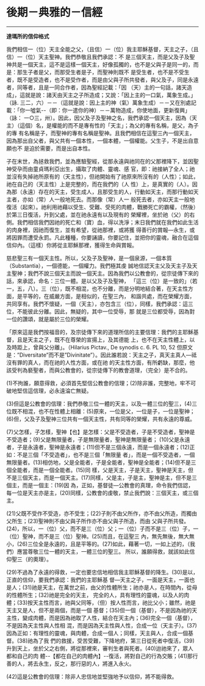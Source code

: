 # 後期－典雅的－信經


****

**達瑪所的信仰格式**





我們相信一（位）天主全能之父，（且信）一（位）我主耶穌基督，天主之子，（且信）一（位）天主聖神。我們恭敬且我們承認：不
是三個天主，而是父及子及聖神共是一個天主，這不是這樣一個天主，好像孤獨的，也不是父與子是同一的，而是：那生子者是父，而那受生者是子，而聖神則既不
是受生者，也不是不受生者，既不是受造者，也不是受作者，而是由父與子所共發者，與父及子，同是永遠者，同等者，且是一同合作者，因為聖經記載：「因
（天）主的一句話，諸天造成」，這就是說：諸天由天主之子所造成；又說：「因上主的一口氣，萬象生成。」（詠. 
三二，六）－－（這就是說：因上主的神（氣）萬象生成）－－又在別處記載：「你一噓氣--（即：你一遣你的神）－－萬物造成，你使地面，更新復興」（詠：
一○三，卅）。因此，因父及子及聖神之名，我們承認一個天主，因為（天主）（這個）名，是權能的而不是專有性的「天主」；為父的專有名稱，是父，為子的專
有名稱是子，而聖神的專有名稱是聖神。且我們相信在這聖三內一個天主，因為那出自父者，與父共有一個本性，一個本體，一個權能。父生子，不是出自意願也不
是迫於需要，而是出自本性。

子在末世，為拯救我們，並為應驗聖經，從那永遠與祂同在的父那裡降下，並因聖神受孕而由童貞瑪利亞出生，攝取了肉體、靈魂、感
官，即：祂接納了全人；祂並沒有失掉祂所原有的（天主性），但祂開始有了祂原來所沒有的（人性）；如此，祂在自己的（天主性）上是完整的，而在我們的（人
性）上，是真實的（人）。因為那（永遠）存在的天主，受生成人，且那受生的人，行動如天主，而那行動如天主者，亦如（常）人一般地死去。而那像（常）人一
般死去者，亦如天主一般地復活（起來）。祂利用祂藉以受生、受難、受死的肉體，戰勝死亡的霸權，（然後）於第三日復活，升到父處，並在祂永遠有以及現有的
榮耀裡，坐於祂（父）的右側。我們相信我們因祂的死亡和（寶）血，得以洗淨；末日我們就在我們如此生活的肉身裡，因祂而復生，並有希望，從祂那裡，或將獲
得善行的賞報—永生，或將因罪而遭受永罰。凡此種種，你要誦讀，你要記住，並把你的靈魂，融合在這個信仰內。（這樣）你將從主耶穌那裡，獲得生命與賞報。

慈悲聖三有一個天主性。所以，父及子及聖神，是一個泉源，一個本質（Substantia），一個德能，一個權力。我們極其虔
誠地信認天主父及天主子及天主聖神；我們不說三個天主而說一個天主。因為我們以公教會的，從宗徒傳下來的話，來承認，命名：三位一體。是以父及子及聖神，
「這三（位）是一致的」（若一，五，八）。三（位），既不相混，也不分離，而是分明地結合著，在天主性方面，是平等的，在威嚴方面，是相似的，在聖三內，
和諧共處，而在榮耀方面，共同享有。我們不懷疑，一個（天主），亦包含三（位），同樣，我們承認：這三位，不能彼此分離。因此，無疑的，其中一位受辱，那
就是三位都受辱，因為對一位的讚頌，就是屬於三位的榮耀。

「原來這是我們按福音的，及宗徒傳下來的道理所信的主要信理：我們的主耶穌基督，且是天主之子，既不在尊榮的宣揚上，及其德能
上，也不在天主性體上，以及時距上，曾與父分離」。（Hilarius Pictav., De synodis c. 6. PL 10, 52 
但原文是：”Diversitate”而不是”Divinitate”）。因此誰若說：天主之子，真天主真人—祗沒有罪的真人，而在祂的人性方面，或在祂
的天主性方面，有所虧缺，那麼，他該受判為褻聖者，而與公教會的，從宗徒傳下的教會道理，（完全）是不合的。

(1)不拘誰，願意得救，必須首先堅信公教會的信理；(2)除非誰，完整地，牢不可破地堅信這信理，必永遠淪亡無疑。

(3)但這是公教會的信理：我們恭敬三位一體的天主，以及一體三位的聖三，(4)三位既不相混，也不在性體上相離：(5)原來，一位是父，一位是子，一位是聖神；(6)但，父及子及聖神三位共有一個天主性，共有同等的榮耀，共有永遠的尊威。

(7)父怎樣，子怎樣，聖神【也】是怎樣：父是不受造者，子是不受造者，聖神是不受造者；(9)父是無限量者，子是無限量者，聖神是無限量者；
(10)父是永遠者，子是永遠者，聖神是永遠者；(11)但不是三個永遠，而是一個永遠者；(12)正如：不是三個「不受造者」，也不是三個「無限量
者」，而是一個不受造者，一個無限量者。(13)相仿地，父是全能者，子是全能者，聖神是全能者；(14)但不是三個全能者，而是一個全能者。(15)同
樣，父是天主，子是天主，聖神是天主，但不是三個天主，而是一個天主。(17)同樣，父是主，子是主，聖神是主，但不是三個主，而是一個主：(19)因
為，正如，基督徒—公教會的真理，命令我們信認，每一位是天主亦是主，(20)同樣，公教會的虔敬，禁止我們說：三個天主，或三個主。

(21)父既不受作不受造，亦不受生；(22)子則不由父所作，亦不由父所造，而獨由父所生；(23)聖神則不由父與子所作亦不由父與子所造，而由
父與子所共發。(24)，所以，一（位）父，而不是三（位）父；一（位）子而不是三（位）子，一（位）聖神，而不是三（位）聖神。(25)而且，在這聖三
內，無先無後，無大無小，(26)三位全是永遠的，且是平等的。(27)如此，藉著一切，一如上述的，（我們）應當尊敬三位一體的天主，一體三位的聖三。
所以，誰願得救，就該如此信仰聖三（的奧理）。

(29)不過為了永遠的得救，一定也要忠信地相信我主耶穌基督的降生。(30)是以，正直的信仰，要我們承認：我們的主耶穌基
督—天主之子，一面是天主，一面也是人；(31)祂是天主，在萬世之前，由父的性體所生；祂亦是人，在時間內，從母的性體所生；(32)祂是完全的天主，
完全的人，具有理性的靈魂，以及人的肉體；(33)按天主性而言，祂與父同等，（但）按人性而言，祂比父小；雖然，祂是天主又是人，但不是兩個，而是一個
基督；(35)但一個（基督），不是因為祂的天主性，變成肉體，而是因為祂取了人性，結合在天主內；(36)完全一個（基督），不是因為天主性與人性相
混，而是因為天主性與人性，合成一位（天主子）。(37)因為正如：有理性的靈魂，與肉體，合成一個人；同樣，天主與人，合成一個基督。(38)祂為了我
們的救援，受苦受難，下降地府，第三日從死者中復活，(39)升到天上，坐於父之右側，將從那裡來，審判生者與死者。(40)迨祂來了，眾人都和自己的肉
體--【都在自己的肉體內】--復活，將對自己的行為交賬；(41)那行善的人，將去永生，反之，那行惡的人，將進入永火。

(42)這是公教會的信理：除非人忠信地並堅強地予以信仰，將不能得救。

